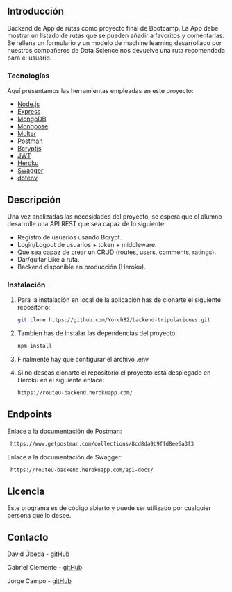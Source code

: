 <!-- SOBRE EL PROYECTO -->

## Introducción

Backend de App de rutas como proyecto final de Bootcamp. La App debe mostrar un listado de rutas que se pueden añadir a favoritos y comentarlas. Se rellena un formulario y un modelo de machine learning desarrollado por nuestros compañeros de Data Science nos devuelve una ruta recomendada para el usuario.

### Tecnologías

Aquí presentamos las herramientas empleadas en este proyecto:

- [Node.js](https://node.org/)
- [Express](https://expressjs.com/es/)
- [MongoDB](https://www.mongodb.com/)
- [Mongoose](https://mongoosejs.com/)
- [Multer](https://github.com/expressjs/multer)
- [Postman](https://www.postman.com/)
- [Bcryptjs](https://www.npmjs.com/package/bcryptjs)
- [JWT](https://jwt.io/)
- [Heroku](https://www.heroku.com)
- [Swagger](https://swagger.io/)
- [dotenv](https://www.npmjs.com/package/dotenv)

<!-- DESCRIPCION -->

## Descripción

Una vez analizadas las necesidades del proyecto, se espera
que el alumno desarrolle una API REST que sea capaz de lo siguiente:


- Registro de usuarios usando Bcrypt.
- Login/Logout de usuarios + token + middleware.
- Que sea capaz de crear un CRUD (routes, users, comments, ratings).
- Dar/quitar Like a ruta.
- Backend disponible en producción (Heroku).

### Instalación

1. Para la instalación en local de la aplicación has de clonarte el siguiente repositorio:

   ```sh
   git clone https://github.com/Yorch82/backend-tripulaciones.git
   ```

2. Tambien has de instalar las dependencias del proyecto:
   ```sh
   npm install
   ```
3. Finalmente hay que configurar el archivo .env

4. Si no deseas clonarte el repositorio el proyecto está desplegado en Heroku en el siguiente enlace:
    ```sh
    https://routeu-backend.herokuapp.com/
    ```
<!-- EJEMPLOS DE USO -->
## Endpoints

Enlace a la documentación de Postman:

   ```sh
    https://www.getpostman.com/collections/8cd8da9b9ffd8ee6a3f3
   ```
Enlace a la documentación de Swagger:

   ```sh
    https://routeu-backend.herokuapp.com/api-docs/
   ```




<!-- LICENCIA -->

## Licencia

Este programa es de código abierto y puede ser utilizado por cualquier persona que lo desee.

<!-- CONTACTO -->

## Contacto

David Úbeda - [gitHub](https://github.com/Dubesor22)

Gabriel Clemente - [gitHub](https://github.com/Gabo-Tech)

Jorge Campo - [gitHub](https://github.com/yorch82)




